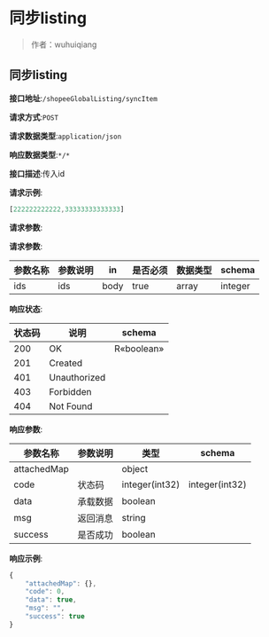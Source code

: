 # 同步listing

> 作者：wuhuiqiang

## 同步listing


**接口地址**:`/shopeeGlobalListing/syncItem`


**请求方式**:`POST`


**请求数据类型**:`application/json`


**响应数据类型**:`*/*`


**接口描述**:传入id


**请求示例**:


```javascript
[222222222222,33333333333333]
```


**请求参数**:


**请求参数**:


| 参数名称 | 参数说明 | in    | 是否必须 | 数据类型 | schema |
| -------- | -------- | ----- | -------- | -------- | ------ |
|ids|ids|body|true|array|integer|


**响应状态**:


| 状态码 | 说明 | schema |
| -------- | -------- | ----- | 
|200|OK|R«boolean»|
|201|Created||
|401|Unauthorized||
|403|Forbidden||
|404|Not Found||


**响应参数**:


| 参数名称 | 参数说明 | 类型 | schema |
| -------- | -------- | ----- |----- | 
|attachedMap||object||
|code|状态码|integer(int32)|integer(int32)|
|data|承载数据|boolean||
|msg|返回消息|string||
|success|是否成功|boolean||


**响应示例**:
```javascript
{
	"attachedMap": {},
	"code": 0,
	"data": true,
	"msg": "",
	"success": true
}
```